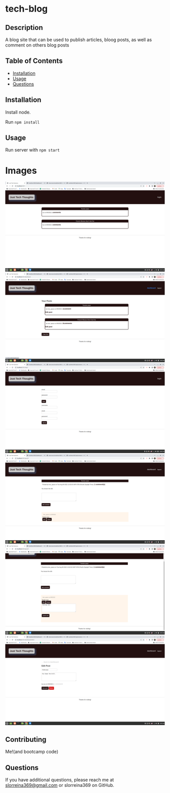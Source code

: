 # tech-blog

## Description

A blog site that can be used to publish articles, bloog posts, as well as comment on others blog posts

## Table of Contents

* [Installation](#Installation)
* [Usage](#Usage)
* [Questions](#Questions)

## Installation

Install node. 

Run `npm install`

## Usage

Run server with `npm start`

# Images

![screenshot of homepage](./readme_assets/homepage.png)
![screenshot of dashboard](./readme_assets/dashboard.png)
![screenshot of the login/sign-up page](./readme_assets/login-signup.png)
![screenshot of a single post](./readme_assets/single-post.png)
![screenshot of editing a comment](./readme_assets/edit-comment.png)
![screenshot of editing a post](./readme_assets/edit-post.png)

## Contributing 

Me!(and bootcamp code)

## Questions

If you have additional questions, please reach me at slorreina369@gmail.com or slorreina369 on GitHub.